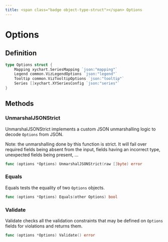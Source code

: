 ```yaml
---
title: <span class="badge object-type-struct"></span> Options
---
```

# <span class="badge object-type-struct"></span> Options

## Definition

```go
type Options struct {
    Mapping xychart.SeriesMapping `json:"mapping"`
    Legend common.VizLegendOptions `json:"legend"`
    Tooltip common.VizTooltipOptions `json:"tooltip"`
    Series []xychart.XYSeriesConfig `json:"series"`
}
```
## Methods

### <span class="badge object-method"></span> UnmarshalJSONStrict

UnmarshalJSONStrict implements a custom JSON unmarshalling logic to decode `Options` from JSON.

Note: the unmarshalling done by this function is strict. It will fail over required fields being absent from the input, fields having an incorrect type, unexpected fields being present, …

```go
func (options *Options) UnmarshalJSONStrict(raw []byte) error
```

### <span class="badge object-method"></span> Equals

Equals tests the equality of two `Options` objects.

```go
func (options *Options) Equals(other Options) bool
```

### <span class="badge object-method"></span> Validate

Validate checks all the validation constraints that may be defined on `Options` fields for violations and returns them.

```go
func (options *Options) Validate() error
```

